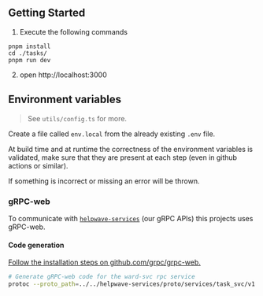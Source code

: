 ## Getting Started

1. Execute the following commands
```
pnpm install
cd ./tasks/
pnpm run dev
```
2. open http://localhost:3000

## Environment variables

> See `utils/config.ts` for more.

Create a file called `env.local` from the already existing `.env` file.

At build time and at runtime the correctness of the environment variables is validated, make sure that they are present at each step (even in github actions or similar).

If something is incorrect or missing an error will be thrown.

### gRPC-web

To communicate with [`helpwave-services`](https://github.com/helpwave/services) (our gRPC APIs) this projects uses gRPC-web.

#### Code generation

[Follow the installation steps on github.com/grpc/grpc-web.](https://github.com/grpc/grpc-web#code-generator-plugin)

```bash
# Generate gRPC-web code for the ward-svc rpc service
protoc --proto_path=../../helpwave-services/proto/services/task_svc/v1 ward_svc.proto --js_out=import_style=commonjs:generated --grpc-web_out=import_style=typescript,mode=grpcwebtext:generated
```
